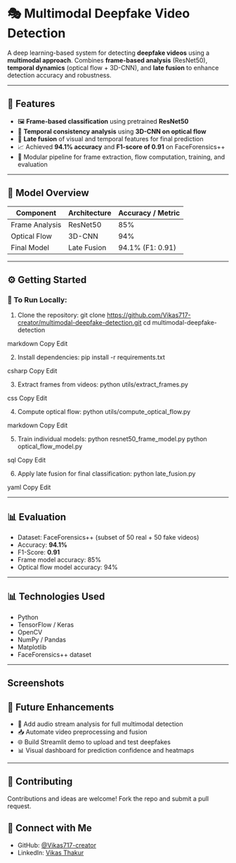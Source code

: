 # 🎭 Multimodal Deepfake Video Detection

A deep learning-based system for detecting **deepfake videos** using a **multimodal approach**. Combines **frame-based analysis** (ResNet50), **temporal dynamics** (optical flow + 3D-CNN), and **late fusion** to enhance detection accuracy and robustness.

---

## 🌟 Features

- 🖼️ **Frame-based classification** using pretrained **ResNet50**  
- 🎥 **Temporal consistency analysis** using **3D-CNN on optical flow**  
- 🧠 **Late fusion** of visual and temporal features for final prediction  
- 📈 Achieved **94.1% accuracy** and **F1-score of 0.91** on FaceForensics++  
- 📁 Modular pipeline for frame extraction, flow computation, training, and evaluation

---

## 🧠 Model Overview

| Component       | Architecture    | Accuracy / Metric |
|----------------|------------------|-------------------|
| Frame Analysis | ResNet50         | 85%               |
| Optical Flow   | 3D-CNN           | 94%               |
| Final Model    | Late Fusion      | 94.1% (F1: 0.91)  |

---

## ⚙️ Getting Started

### 🔧 To Run Locally:

1. Clone the repository:
git clone https://github.com/Vikas717-creator/multimodal-deepfake-detection.git cd multimodal-deepfake-detection

markdown
Copy
Edit

2. Install dependencies:
pip install -r requirements.txt

csharp
Copy
Edit

3. Extract frames from videos:
python utils/extract_frames.py

css
Copy
Edit

4. Compute optical flow:
python utils/compute_optical_flow.py

markdown
Copy
Edit

5. Train individual models:
python resnet50_frame_model.py python optical_flow_model.py

sql
Copy
Edit

6. Apply late fusion for final classification:
python late_fusion.py

yaml
Copy
Edit

---

## 📊 Evaluation

- Dataset: FaceForensics++ (subset of 50 real + 50 fake videos)  
- Accuracy: **94.1%**  
- F1-Score: **0.91**  
- Frame model accuracy: 85%  
- Optical flow model accuracy: 94%

---

## 📊 Technologies Used

- Python  
- TensorFlow / Keras  
- OpenCV  
- NumPy / Pandas  
- Matplotlib  
- FaceForensics++ dataset

---
## Screenshots


## 🔮 Future Enhancements

- 🧠 Add audio stream analysis for full multimodal detection  
- 📥 Automate video preprocessing and fusion  
- 🌐 Build Streamlit demo to upload and test deepfakes  
- 📊 Visual dashboard for prediction confidence and heatmaps

---

## 🤝 Contributing

Contributions and ideas are welcome! Fork the repo and submit a pull request.


## 🔗 Connect with Me

- GitHub: [@Vikas717-creator](https://github.com/Vikas717-creator)  
- LinkedIn: [Vikas Thakur](https://www.linkedin.com/in/vikas-thakur-2304a6261/)
